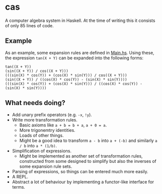 # cas

A computer algebra system in Haskell. At the time of writing this it consists of only 85 lines of code.

## Example

As an example, some expansion rules are defined in [Main.hs](Main.hs). Using these, the expression `tan(X + Y)` can be expanded into the following forms:

```
tan((X + Y))
(sin((X + Y)) / cos((X + Y)))
(((sin(X) * cos(Y)) + (cos(X) * sin(Y))) / cos((X + Y)))
(sin((X + Y)) / ((cos(X) * cos(Y)) - (sin(X) * sin(Y))))
(((sin(X) * cos(Y)) + (cos(X) * sin(Y))) / ((cos(X) * cos(Y)) - (sin(X) * sin(Y))))
```

## What needs doing?

 - Add unary prefix operators (e.g. `-x`, `!y`).
 - Write more transformation rules.
     - Basic axioms like `a + b = b + a`, `a + 0 = a`.
     - More trigonemtry identities.
     - Loads of other things.
     - Might be a good idea to transform `a - b` into `a + (-b)` and similarly `a / b` into `a * (1/b)`.
 - Simplification of expressions.
     - Might be implemented as another set of transformation rules, constructed from some designed to simplify but also the inverses of some expansion rule sets.
 - Parsing of expressions, so things can be entered much more easily.
 - A REPL.
 - Abstract a lot of behaviour by implementing a functor-like interface for terms.